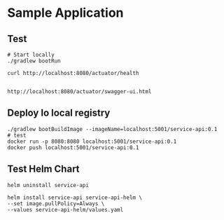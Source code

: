 # Sample Application

## Test 

```shell
# Start locally
./gradlew bootRun

curl http://localhost:8080/actuator/health


http://localhost:8080/actuator/swagger-ui.html
```

## Deploy lo local registry
```shell
./gradlew bootBuildImage --imageName=localhost:5001/service-api:0.1
# test
docker run -p 8080:8080 localhost:5001/service-api:0.1
docker push localhost:5001/service-api:0.1
```


## Test Helm Chart
```shell
helm uninstall service-api

helm install service-api service-api-helm \
--set image.pullPolicy=Always \
--values service-api-helm/values.yaml
```